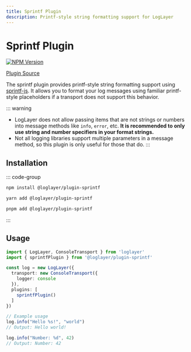 ```yaml
---
title: Sprintf Plugin
description: Printf-style string formatting support for LogLayer
---
```


# Sprintf Plugin

[![NPM Version](https://img.shields.io/npm/v/%40loglayer%2Fplugin-sprintf)](https://www.npmjs.com/package/@loglayer/plugin-sprintf)

[Plugin Source](https://github.com/loglayer/loglayer/tree/master/packages/plugins/sprintf)

The sprintf plugin provides printf-style string formatting support using [sprintf-js](https://www.npmjs.com/package/sprintf-js). It allows you to format your log messages using familiar printf-style placeholders if a transport does not support this behavior.

::: warning
- LogLayer does not allow passing items that are not strings or numbers into message methods like `info`, `error`,
  etc. **It is recommended to only use string and number specifiers in your format strings.**
- Not all logging libraries support multiple parameters in a message method, so this plugin is only useful for those that do.
:::

## Installation

::: code-group
```bash [npm]
npm install @loglayer/plugin-sprintf
```

```bash [yarn]
yarn add @loglayer/plugin-sprintf
```

```bash [pnpm]
pnpm add @loglayer/plugin-sprintf
```
:::

## Usage

```typescript
import { LogLayer, ConsoleTransport } from 'loglayer'
import { sprintfPlugin } from '@loglayer/plugin-sprintf'

const log = new LogLayer({
  transport: new ConsoleTransport({
    logger: console
  }),
  plugins: [
    sprintfPlugin()
  ]
})

// Example usage
log.info("Hello %s!", "world")
// Output: Hello world!

log.info("Number: %d", 42)
// Output: Number: 42
```
